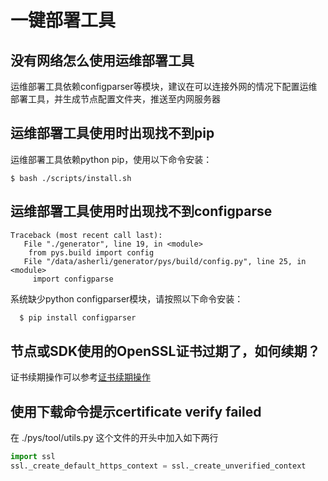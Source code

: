# 一键部署工具

## 没有网络怎么使用运维部署工具

运维部署工具依赖configparser等模块，建议在可以连接外网的情况下配置运维部署工具，并生成节点配置文件夹，推送至内网服务器

## 运维部署工具使用时出现找不到pip

运维部署工具依赖python pip，使用以下命令安装：
```
$ bash ./scripts/install.sh
```

## 运维部署工具使用时出现找不到configparse

```
Traceback (most recent call last):
   File "./generator", line 19, in <module>
    from pys.build import config
   File "/data/asherli/generator/pys/build/config.py", line 25, in <module>
     import configparse
```

系统缺少python configparser模块，请按照以下命令安装：

```bash
  $ pip install configparser
```

## 节点或SDK使用的OpenSSL证书过期了，如何续期？

证书续期操作可以参考[证书续期操作](../manual/certificates.md#id9)

## 使用下载命令提示certificate verify failed

在 ./pys/tool/utils.py 这个文件的开头中加入如下两行

```python
import ssl
ssl._create_default_https_context = ssl._create_unverified_context
```

